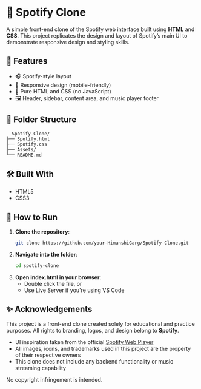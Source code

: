 # 🎵 Spotify Clone

A simple front-end clone of the Spotify web interface built using **HTML** and **CSS**. This project replicates the design and layout of Spotify’s main UI to demonstrate responsive design and styling skills.

## 🚀 Features

- 🎧 Spotify-style layout
- 📱 Responsive design (mobile-friendly)
- 🎨 Pure HTML and CSS (no JavaScript)
- 🖼️ Header, sidebar, content area, and music player footer

## 📁 Folder Structure

```plaintext
  Spotify-Clone/
├── Spotify.html 
├── Spotify.css 
├── Assets/ 
└── README.md
```

## 🛠️ Built With

- HTML5
- CSS3

## 🔧 How to Run

1. **Clone the repository**:
   ```bash
   git clone https://github.com/your-HimanshiGarg/Spotify-Clone.git
2. **Navigate into the folder**:
    ```bash
    cd spotify-clone
3. **Open index.html in your browser**:
   - Double click the file, or
   - Use Live Server if you're using VS Code
  
## ✨ Acknowledgements

This project is a front-end clone created solely for educational and practice purposes. All rights to branding, logos, and design belong to **Spotify**.

- UI inspiration taken from the official [Spotify Web Player](https://open.spotify.com/)
- All images, icons, and trademarks used in this project are the property of their respective owners
- This clone does not include any backend functionality or music streaming capability

No copyright infringement is intended. 

